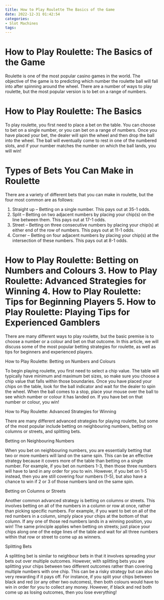 ```yaml
---
title: How to Play Roulette The Basics of the Game
date: 2022-12-31 01:42:54
categories:
- Slot Machines
tags:
---
```



#  How to Play Roulette: The Basics of the Game

Roulette is one of the most popular casino games in the world. The objective of the game is to predicting which number the roulette ball will fall into after spinning around the wheel. There are a number of ways to play roulette, but the most popular version is to bet on a range of numbers.

# How to Play Roulette: The Basics

To play roulette, you first need to place a bet on the table. You can choose to bet on a single number, or you can bet on a range of numbers. Once you have placed your bet, the dealer will spin the wheel and then drop the ball into the wheel. The ball will eventually come to rest in one of the numbered slots, and if your number matches the number on which the ball lands, you will win!

# Types of Bets You Can Make in Roulette

There are a variety of different bets that you can make in roulette, but the four most common are as follows:

1) Straight up – Betting on a single number. This pays out at 35-1 odds.
2) Split – Betting on two adjacent numbers by placing your chip(s) on the line between them. This pays out at 17-1 odds.
3) Street – Betting on three consecutive numbers by placing your chip(s) at either end of the row of numbers. This pays out at 11-1 odds. 
4) Corner – Betting on four adjacent numbers by placing your chip(s) at the intersection of these numbers. This pays out at 8-1 odds.

#   How to Play Roulette: Betting on Numbers and Colours 3. How to Play Roulette: Advanced Strategies for Winning 4. How to Play Roulette: Tips for Beginning Players 5. How to Play Roulette: Playing Tips for Experienced Gamblers

There are many different ways to play roulette, but the basic premise is to choose a number or a colour and bet on that outcome. In this article, we will discuss some of the most popular betting strategies for roulette, as well as tips for beginners and experienced players.

How to Play Roulette: Betting on Numbers and Colours

To begin playing roulette, you first need to select a chip value. The table will typically have minimum and maximum bet sizes, so make sure you choose a chip value that falls within those boundaries. Once you have placed your chips on the table, look for the ball indicator and wait for the dealer to spin the wheel. When the ball comes to a stop, place your mouse over the ball to see which number or colour it has landed on. If you have bet on that number or colour, you win!

How to Play Roulette: Advanced Strategies for Winning

There are many different advanced strategies for playing roulette, but some of the most popular include betting on neighbouring numbers, betting on columns or streets, and splitting bets.

Betting on Neighbouring Numbers

When you bet on neighbouring numbers, you are essentially betting that two or more numbers will land on the same spin. This can be an effective strategy because it covers more of the table than betting on a single number. For example, if you bet on numbers 1-3, then those three numbers will have to land in any order for you to win. However, if you bet on 1-5 instead, then you are still covering four numbers (1-5), but also have a chance to win if 2 or 3 of those numbers land on the same spin.

Betting on Columns or Streets

Another common advanced strategy is betting on columns or streets. This involves betting on all of the numbers in a column or row at once, rather than picking specific numbers. For example, if you want to bet on all of the red numbers in a column, simply place your chips at the bottom of that column. If any one of those red numbers lands in a winning position, you win! The same principle applies when betting on streets; just place your chips along one of the edge lines of the table and wait for all three numbers within that row or street to come up as winners.

Splitting Bets

A splitting bet is similar to neighbour bets in that it involves spreading your bets out over multiple outcomes. However, with splitting bets you are splitting your chips between two different outcomes rather than covering multiple numbers with one chip. This can be a risky strategy but can also be very rewarding if it pays off. For instance, if you split your chips between black and red (or any other two outcomes), then both colours would have to win in order for you to collect any money. However, if black and red both come up as losing outcomes, then you lose everything!